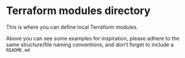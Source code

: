 # Terraform modules directory

This is where you can define local Terraform modules.

Above you can see some examples for inspiration, please adhere to the same structure/file naming conventions, and don't forget to include a `README.md`
